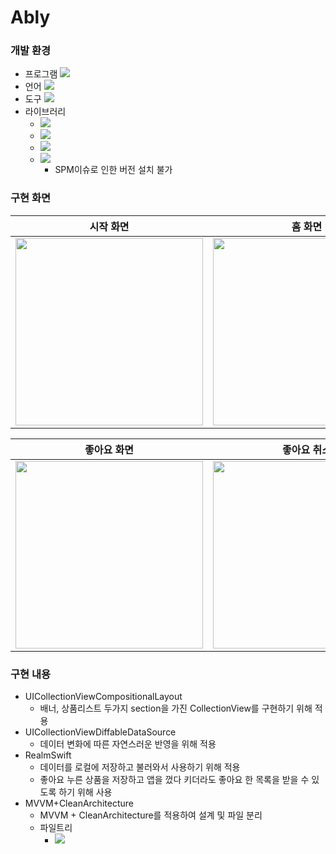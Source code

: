 # Ably
### 개발 환경
- 프로그램 <img src="https://img.shields.io/badge/xcode-v13.4.1-white?logo=xcode&logoColor=skyblue"/>
- 언어 <img src="https://img.shields.io/badge/Swift-F05138?style=round-square&logo=swift&logoColor=white"/>
- 도구 <img src="https://img.shields.io/badge/SPM-F15148?style=round-square">
- 라이브러리
    - <img src="https://img.shields.io/badge/RxSwift-6.5.0-orange">
    - <img src="https://img.shields.io/badge/SnapKit-5.6.0-skyblue">
    - <img src="https://img.shields.io/badge/SDWebImage-5.9.5-green">
    - <img src="https://img.shields.io/badge/RealmSwift-master_branch-white">
        
        - SPM이슈로 인한 버전 설치 불가

### 구현 화면
|시작 화면|홈 화면|
|:---:|:---:|
|<img src="https://i.imgur.com/YPuKmBL.jpg" width="300">|<img src="https://i.imgur.com/BNcbCeQ.gif" width="300">|

|좋아요 화면|좋아요 취소|
|:---:|:---:|
|<img src="https://i.imgur.com/nKZ2w5r.gif" width="300">|<img src="https://i.imgur.com/LieeGrG.gif" width="300">|

### 구현 내용
- UICollectionViewCompositionalLayout
    - 배너, 상품리스트 두가지 section을 가진 CollectionView를 구현하기 위해 적용
- UICollectionViewDiffableDataSource
    - 데이터 변화에 따른 자연스러운 반영을 위해 적용
- RealmSwift
    - 데이터를 로컬에 저장하고 불러와서 사용하기 위해 적용
    - 좋아요 누른 상품을 저장하고 앱을 껐다 키더라도 좋아요 한 목록을 받을 수 있도록 하기 위해 사용
- MVVM+CleanArchitecture
    - MVVM + CleanArchitecture를 적용하여 설계 및 파일 분리
    - 파일트리
        - ![](https://i.imgur.com/sUm5BTf.png)
